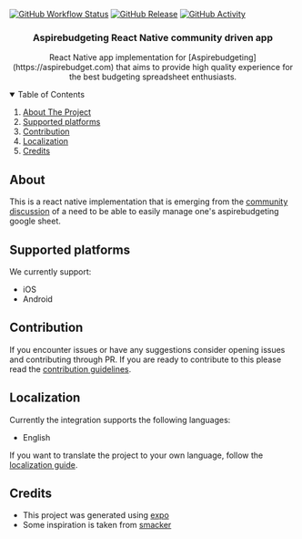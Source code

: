 [![GitHub Workflow Status][workflow-shield]][workflow]
[![GitHub Release][releases-shield]][releases]
[![GitHub Activity][commits-shield]][commits]

<!-- <p align="center"> -->
<!--   <a href="https://github.com/leikoilja/aspirebudgeting_react_native"> -->
<!--     <img src="" alt="Logo" height="200"> -->
<!--   </a> -->
<!-- </p> -->

<h3 align="center">Aspirebudgeting React Native community driven app</h3>

<p align="center">
  React Native app implementation for [Aspirebudgeting](https://aspirebudget.com)
  that aims to provide high quality experience for the best
  budgeting spreadsheet enthusiasts.
</p>


<details open="open">
  <summary>Table of Contents</summary>

1. [About The Project](#about)
2. [Supported platforms](#supported-platforms)
3. [Contribution](#contribution)
4. [Localization](#localization)
5. [Credits](#credits)

</details>

## About

This is a react native implementation that is emerging from the
[community discussion][community-discussion] of a need to be able to easily
manage one's aspirebudgeting google sheet.

## Supported platforms

We currently support:
- iOS
- Android


## Contribution

If you encounter issues or have any suggestions consider opening issues and contributing through PR.
If you are ready to contribute to this please read the [contribution guidelines](CONTRIBUTING.md).

## Localization

Currently the integration supports the following languages:

- English

If you want to translate the project to your own language, follow the [localization guide](LOCALIZATION.md).

## Credits

- This project was generated using [expo](https://docs.expo.dev/)
- Some inspiration is taken from [smacker](https://github.com/smacker/aspire-budget)

[commits-shield]: https://img.shields.io/github/commit-activity/y/leikoilja/aspirebudgeting_react_native.svg?style=for-the-badge
[commits]: https://github.com/leikoilja/aspirebudgeting_react_native/commits/main
[community-discussion]: https://www.reddit.com/r/aspirebudgeting/comments/sfdxin/aspirebudgeting_mobile_on_react_native/
[aspirebudgeting]: https://aspirebudget.com/
[releases-shield]: https://img.shields.io/github/release/leikoilja/aspirebudgeting_react_native.svg?style=for-the-badge
[releases]: https://github.com/leikoilja/aspirebudgeting_react_native/releases
[workflow-shield]: https://img.shields.io/github/workflow/status/leikoilja/aspirebudgeting_react_native/Linting?style=for-the-badge
[workflow]: https://github.com/leikoilja/aspirebudgeting_react_native/actions

